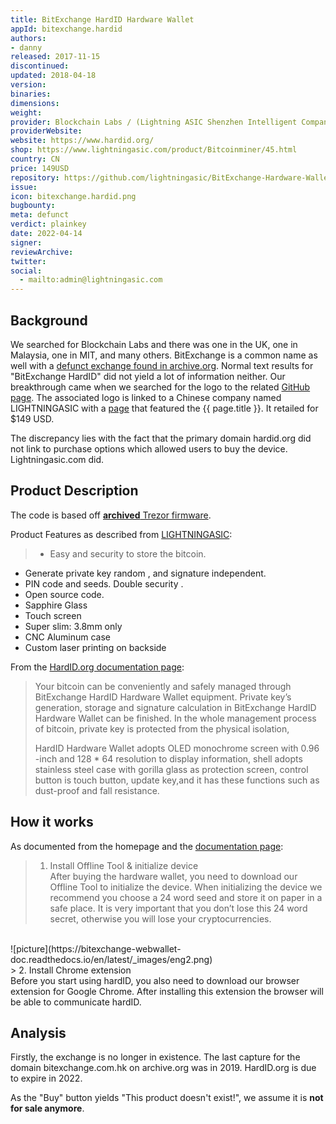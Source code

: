 ```yaml
---
title: BitExchange HardID Hardware Wallet
appId: bitexchange.hardid
authors:
- danny
released: 2017-11-15
discontinued: 
updated: 2018-04-18
version: 
binaries: 
dimensions: 
weight: 
provider: Blockchain Labs / (Lightning ASIC Shenzhen Intelligent Company Limited) / Hong Kong BitExchange Co., Ltd.
providerWebsite: 
website: https://www.hardid.org/
shop: https://www.lightningasic.com/product/Bitcoinminer/45.html
country: CN
price: 149USD
repository: https://github.com/lightningasic/BitExchange-Hardware-Wallet
issue: 
icon: bitexchange.hardid.png
bugbounty: 
meta: defunct
verdict: plainkey
date: 2022-04-14
signer: 
reviewArchive: 
twitter: 
social: 
  - mailto:admin@lightningasic.com
---
```


## Background 

We searched for Blockchain Labs and there was one in the UK, one in Malaysia, one in MIT, and many others. BitExchange is a common name as well with a [defunct exchange found in archive.org](https://web.archive.org/web/20180918065154/http://www.bitexchange.com.hk/public/). Normal text results for "BitExchange HardID" did not yield a lot of information neither. Our breakthrough came when we searched for the logo to the related [GitHub page](https://github.com/lightningasic/BitExchange-Hardware-Wallet). The associated logo is linked to a Chinese company named LIGHTNINGASIC with a [page](https://www.lightningasic.com/product/Bitcoinminer/45.html) that featured the {{ page.title }}. It retailed for $149 USD. 

The discrepancy lies with the fact that the primary domain hardid.org did not link to purchase options which allowed users to buy the device. Lightningasic.com did. 

## Product Description 

The code is based off [**archived** Trezor firmware](https://github.com/lightningasic/BitExchange-Hardware-Wallet).

Product Features as described from [LIGHTNINGASIC](https://www.lightningasic.com/product/Bitcoinminer/45.html): 

> - Easy and security to store the bitcoin.
- Generate private key random , and signature independent.
- PIN code and seeds. Double security .
- Open source code.
- Sapphire Glass
- Touch screen
- Super slim: 3.8mm only
- CNC Aluminum case
- Custom laser printing on backside

From the [HardID.org documentation page](https://bitexchange-webwallet-doc.readthedocs.io/en/latest/BitExchange-HardID-Tools-Manual/BitExchange-HardID-Tools-Manual.html#recovery-wallet):

> Your bitcoin can be conveniently and safely managed through BitExchange HardID Hardware Wallet equipment. Private key’s generation, storage and signature calculation in BitExchange HardID Hardware Wallet can be finished. In the whole management process of bitcoin, private key is protected from the physical isolation, 
>
> HardID Hardware Wallet adopts OLED monochrome screen with 0.96 -inch and 128 * 64 resolution to display information, shell adopts stainless steel case with gorilla glass as protection screen, control button is touch button, update key,and it has these functions such as dust-proof and fall resistance.

## How it works 

As documented from the homepage and the [documentation page](https://bitexchange-webwallet-doc.readthedocs.io/en/latest/BitExchange-HardID-Tools-Manual/BitExchange-HardID-Tools-Manual.html#download-the-offline-toolbox):

> 1. Install Offline Tool & initialize device<br />
After buying the hardware wallet, you need to download our Offline Tool to initialize the device. When initializing the device we recommend you choose a 24 word seed and store it on paper in a safe place. It is very important that you don’t lose this 24 word secret, otherwise you will lose your cryptocurrencies.
<br />
![picture](https://bitexchange-webwallet-doc.readthedocs.io/en/latest/_images/eng2.png)  
<br /> 
> 2. Install Chrome extension<br />
Before you start using hardID, you also need to download our browser extension for Google Chrome. After installing this extension the browser will be able to communicate hardID.

## Analysis 

Firstly, the exchange is no longer in existence. The last capture for the domain bitexchange.com.hk on archive.org was in 2019. HardID.org is due to expire in 2022. 

As the "Buy" button yields "This product doesn't exist!", we assume it is **not for sale anymore**.

